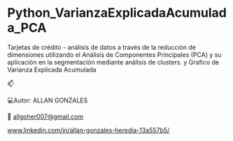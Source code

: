 # Python_VarianzaExplicadaAcumulada_PCA
Tarjetas de crédito - análisis de datos a través de la reducción de dimensiones utilizando el Análisis de Componentes Principales (PCA) y su aplicación en la segmentación mediante análisis de clusters. y Grafico de Varianza Explicada Acumulada

📫 
   
   💻Autor: ALLAN GONZALES
   
   📩 allgoher007@gmail.com
   
   www.linkedin.com/in/allan-gonzales-heredia-13a557b5/
